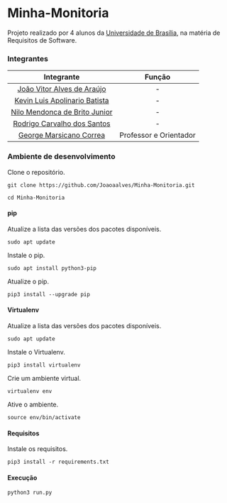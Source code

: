 # Minha-Monitoria

  Projeto realizado por 4 alunos da [Universidade de Brasília](https://www.unb.br/), na matéria de Requisitos de Software.

### Integrantes

| Integrante                                                        | Função  |
|:-:|:-:|
| [João Vitor Alves de Araújo](https://github.com/Joaoaalves)       | - |
| [Kevin Luis Apolinario Batista](https://github.com/k3vin-batista) | - |
| [Nilo Mendonca de Brito Junior](https://github.com/NiloMendonca)  | - |
| [Rodrigo Carvalho dos Santos](https://github.com/Rocsantos)       | - |
| [George Marsicano Correa](mailto:georgemarsicano@unb.br)          | Professor e Orientador  |


### Ambiente de desenvolvimento

Clone o repositório.

```
git clone https://github.com/Joaoaalves/Minha-Monitoria.git
```

```
cd Minha-Monitoria
```

#### pip

Atualize a lista das versões dos pacotes disponíveis.

```
sudo apt update
```

Instale o pip.
```
sudo apt install python3-pip
```

Atualize o pip.
```
pip3 install --upgrade pip
```

#### Virtualenv

Atualize a lista das versões dos pacotes disponíveis.

```
sudo apt update
```

Instale o Virtualenv.

```
pip3 install virtualenv
```

Crie um ambiente virtual.

```
virtualenv env
```

Ative o ambiente.
```
source env/bin/activate
```

#### Requisitos

Instale os requisitos.
```
pip3 install -r requirements.txt
```

#### Execução

```
python3 run.py
```
